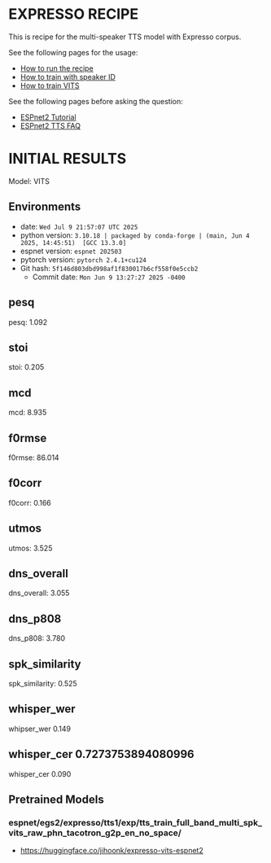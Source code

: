# EXPRESSO RECIPE

This is recipe for the multi-speaker TTS model with Expresso corpus.

See the following pages for the usage:
- [How to run the recipe](../../TEMPLATE/tts1/README.md#how-to-run)
- [How to train with speaker ID](../../TEMPLATE/tts1/README.md#multi-speaker-model-with-speaker-id-embedding-training)
- [How to train VITS](../../TEMPLATE/tts1/README.md#vits-training)

See the following pages before asking the question:
- [ESPnet2 Tutorial](https://espnet.github.io/espnet/espnet2_tutorial.html)
- [ESPnet2 TTS FAQ](../../TEMPLATE/tts1/README.md#faq)

# INITIAL RESULTS

Model: VITS

## Environments
- date: `Wed Jul 9 21:57:07 UTC 2025`
- python version: `3.10.18 | packaged by conda-forge | (main, Jun 4 2025, 14:45:51)  [GCC 13.3.0]`
- espnet version: `espnet 202503`
- pytorch version: `pytorch 2.4.1+cu124`
- Git hash: `5f146d803dbd998af1f830017b6cf558f0e5ccb2`
  - Commit date: `Mon Jun 9 13:27:27 2025 -0400`

## pesq
pesq: 1.092

## stoi
stoi: 0.205

## mcd
mcd: 8.935

## f0rmse
f0rmse: 86.014

## f0corr
f0corr: 0.166

## utmos
utmos: 3.525

## dns_overall
dns_overall: 3.055

## dns_p808
dns_p808: 3.780

## spk_similarity
spk_similarity: 0.525

## whisper_wer 
whipser_wer 0.149

## whisper_cer 0.7273753894080996
whisper_cer 0.090

## Pretrained Models

### espnet/egs2/expresso/tts1/exp/tts_train_full_band_multi_spk_vits_raw_phn_tacotron_g2p_en_no_space/

- https://huggingface.co/jihoonk/expresso-vits-espnet2
